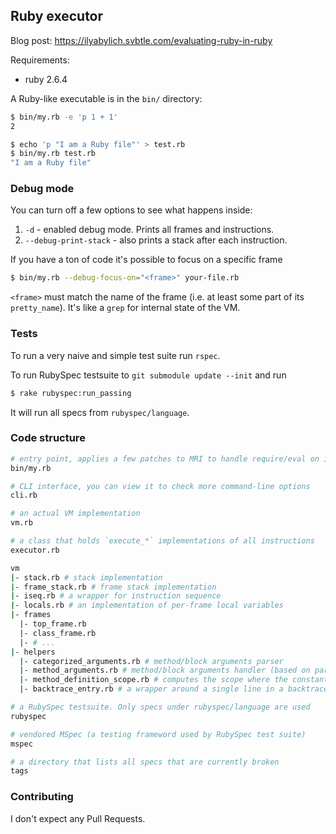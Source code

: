 ## Ruby executor

Blog post: https://ilyabylich.svbtle.com/evaluating-ruby-in-ruby

Requirements:

+ ruby 2.6.4

A Ruby-like executable is in the `bin/` directory:

```sh
$ bin/my.rb -e 'p 1 + 1'
2

$ echo 'p "I am a Ruby file"' > test.rb
$ bin/my.rb test.rb
"I am a Ruby file"
```

### Debug mode

You can turn off a few options to see what happens inside:

1. `-d` - enabled debug mode. Prints all frames and instructions.
2. `--debug-print-stack` - also prints a stack after each instruction.

If you have a ton of code it's possible to focus on a specific frame

```sh
$ bin/my.rb --debug-focus-on="<frame>" your-file.rb
```

`<frame>` must match the name of the frame (i.e. at least some part of its `pretty_name`). It's like a `grep` for internal state of the VM.

### Tests

To run a very naive and simple test suite run `rspec`.

To run RubySpec testsuite to `git submodule update --init` and run

```sh
$ rake rubyspec:run_passing
```

It will run all specs from `rubyspec/language`.

### Code structure

``` sh
# entry point, applies a few patches to MRI to handle require/eval on its own
bin/my.rb

# CLI interface, you can view it to check more command-line options
cli.rb

# an actual VM implementation
vm.rb

# a class that holds `execute_*` implementations of all instructions
executor.rb

vm
|- stack.rb # stack implementation
|- frame_stack.rb # frame stack implementation
|- iseq.rb # a wrapper for instruction sequence
|- locals.rb # an implementation of per-frame local variables
|- frames
  |- top_frame.rb
  |- class_frame.rb
  |- # ...
|- helpers
  |- categorized_arguments.rb # method/block arguments parser
  |- method_arguments.rb # method/block arguments handler (based on parser, does assignment and validation)
  |- method_definition_scope.rb # computes the scope where the constant must be defined
  |- backtrace_entry.rb # a wrapper around a single line in a backtrace

# a RubySpec testsuite. Only specs under rubyspec/language are used
rubyspec

# vendored MSpec (a testing frameword used by RubySpec test suite)
mspec

# a directory that lists all specs that are currently broken
tags
```

### Contributing

I don't expect any Pull Requests.
